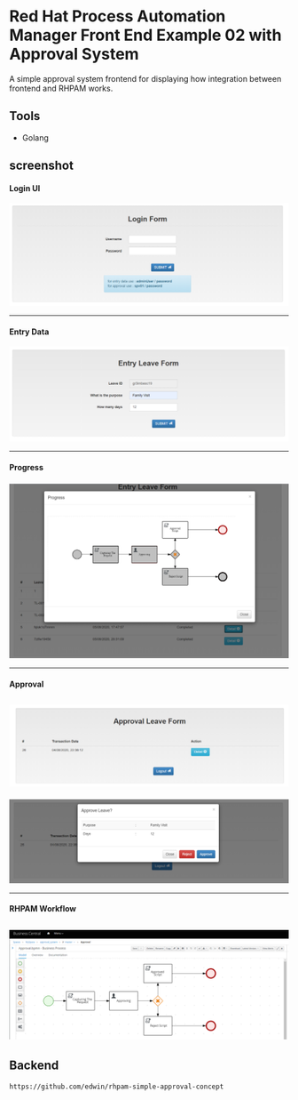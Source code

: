 Red Hat Process Automation Manager Front End Example 02 with Approval System
=======================

A simple approval system frontend for displaying how integration between frontend and RHPAM works. 

## Tools
- Golang

## screenshot

#### Login UI
![image](image/login.png)

----

#### Entry Data
![image](image/entryform.png)

----

#### Progress
![image](image/display.png)

----

#### Approval
![image](image/approval01.png)
----
![image](image/approval02.png)

----

#### RHPAM Workflow
![image](image/workflow.png)
----

## Backend
```
https://github.com/edwin/rhpam-simple-approval-concept
```

